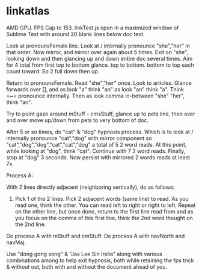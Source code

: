 # linkatlas

AMD GPU. FPS Cap to 153. linkTest.js open in a maximized window of Sublime Text with around 20 blank lines below doc text. 

Look at pronounsFemale line. Look at / internally pronounce "she","her" in that order. Now mirror, and mirror over again about 5 times. Exit on "she", looking down and then glancing up and down entire doc several times. Aim for 4 total from first top to bottom glance. top to bottom. bottom to top each count toward. So 2 full down then up.

Return to pronounsFemale. Read "she","her" once. Look to articles. Glance forwards over [], and as look "a" think "an" as look "an" think "a". Think =~= pronounce internally. Then as look comma in-between "she" "her", think "an".


Try to point gaze around mStuff - cmsStuff, glance up to pets line, then over and over move up/down from pets to very bottom of doc.

After 5 or so times, do "cat" & "dog" hypnosis process. Which is to look at / internally pronounce "cat","dog" with mirror component so "cat","dog","dog","cat","cat","dog" a total of 5 2 word reads. At this point, while looking at "dog", think "cat". Continue with 7 2 word reads. Finally, stop at "dog" 3 seconds. Now persist with mirrored 2 words reads at least 7x.

 
Process A: 

With 2 lines directly adjacent (neighboring vertically), do as follows:
1. Pick 1 of the 2 lines. Pick 2 adjacent words (same line) to read. As you read one, think the other. You can read left to right or right to left. Repeat on the other line, but once done, return to the first line read from and as you focus on the comma of this first line, think the 2nd word thought on the 2nd line. 


Do process A with mStuff and cmStuff.
Do process A with navNorth and navMaj.


Use "dong gong song" & "Jax Lee Sin Irelia" along with various combinations among to help exit hypnosis, both while retaining the fps trick & without out, both with and without the document ahead of you. 
